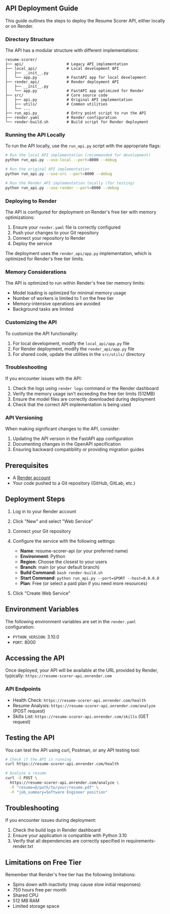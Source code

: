 ## API Deployment Guide

This guide outlines the steps to deploy the Resume Scorer API, either locally or on Render.

### Directory Structure

The API has a modular structure with different implementations:

```
resume-scorer/
├── api/                   # Legacy API implementation
├── local_api/             # Local development API
│   ├── __init__.py
│   └── app.py             # FastAPI app for local development
├── render_api/            # Render deployment API
│   ├── __init__.py
│   └── app.py             # FastAPI app optimized for Render
├── src/                   # Core source code
│   ├── api.py             # Original API implementation
│   ├── utils/             # Common utilities
│   └── ...
├── run_api.py             # Entry point script to run the API
├── render.yaml            # Render configuration
└── render-build.sh        # Build script for Render deployment
```

### Running the API Locally

To run the API locally, use the `run_api.py` script with the appropriate flags:

```bash
# Run the local API implementation (recommended for development)
python run_api.py --use-local --port=8000 --debug

# Run the original API implementation
python run_api.py --use-src --port=8000 --debug

# Run the Render API implementation locally (for testing)
python run_api.py --use-render --port=8000 --debug
```

### Deploying to Render

The API is configured for deployment on Render's free tier with memory optimizations:

1. Ensure your `render.yaml` file is correctly configured
2. Push your changes to your Git repository
3. Connect your repository to Render
4. Deploy the service

The deployment uses the `render_api/app.py` implementation, which is optimized for Render's free tier limits.

### Memory Considerations

The API is optimized to run within Render's free tier memory limits:

-   Model loading is optimized for minimal memory usage
-   Number of workers is limited to 1 on the free tier
-   Memory-intensive operations are avoided
-   Background tasks are limited

### Customizing the API

To customize the API functionality:

1. For local development, modify the `local_api/app.py` file
2. For Render deployment, modify the `render_api/app.py` file
3. For shared code, update the utilities in the `src/utils/` directory

### Troubleshooting

If you encounter issues with the API:

1. Check the logs using `render logs` command or the Render dashboard
2. Verify the memory usage isn't exceeding the free tier limits (512MB)
3. Ensure the model files are correctly downloaded during deployment
4. Check that the correct API implementation is being used

### API Versioning

When making significant changes to the API, consider:

1. Updating the API version in the FastAPI app configuration
2. Documenting changes in the OpenAPI specification
3. Ensuring backward compatibility or providing migration guides

## Prerequisites

-   A [Render account](https://render.com/)
-   Your code pushed to a Git repository (GitHub, GitLab, etc.)

## Deployment Steps

1. Log in to your Render account
2. Click "New" and select "Web Service"
3. Connect your Git repository
4. Configure the service with the following settings:

    - **Name**: resume-scorer-api (or your preferred name)
    - **Environment**: Python
    - **Region**: Choose the closest to your users
    - **Branch**: main (or your default branch)
    - **Build Command**: `bash render-build.sh`
    - **Start Command**: `python run_api.py --port=$PORT --host=0.0.0.0`
    - **Plan**: Free (or select a paid plan if you need more resources)

5. Click "Create Web Service"

## Environment Variables

The following environment variables are set in the `render.yaml` configuration:

-   `PYTHON_VERSION`: 3.10.0
-   `PORT`: 8000

## Accessing the API

Once deployed, your API will be available at the URL provided by Render, typically:
`https://resume-scorer-api.onrender.com`

### API Endpoints

-   Health Check: `https://resume-scorer-api.onrender.com/health`
-   Resume Analysis: `https://resume-scorer-api.onrender.com/analyze` (POST request)
-   Skills List: `https://resume-scorer-api.onrender.com/skills` (GET request)

## Testing the API

You can test the API using curl, Postman, or any API testing tool:

```bash
# Check if the API is running
curl https://resume-scorer-api.onrender.com/health

# Analyze a resume
curl -X POST \
  https://resume-scorer-api.onrender.com/analyze \
  -F "resume=@/path/to/your/resume.pdf" \
  -F "job_summary=Software Engineer position"
```

## Troubleshooting

If you encounter issues during deployment:

1. Check the build logs in Render dashboard
2. Ensure your application is compatible with Python 3.10
3. Verify that all dependencies are correctly specified in requirements-render.txt

## Limitations on Free Tier

Remember that Render's free tier has the following limitations:

-   Spins down with inactivity (may cause slow initial responses)
-   750 hours free per month
-   Shared CPU
-   512 MB RAM
-   Limited storage space

